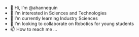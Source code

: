 - 👋 Hi, I’m @ahannequin
- 👀 I’m interested in Sciences and Technologies
- 🌱 I’m currently learning Industry Sciences 
- 💞️ I’m looking to collaborate on Robotics for young students
- 📫 How to reach me ...

<!---
ahannequin/ahannequin is a ✨ special ✨ repository because its `README.md` (this file) appears on your GitHub profile.
You can click the Preview link to take a look at your changes.
--->
